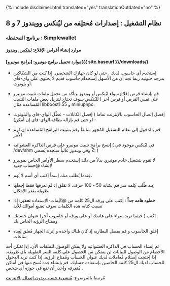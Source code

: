 {% include disclaimer.html translated="yes" translationOutdated="no" %}

## نظام التشغيل : إصدارات مُختلِفه من ليُنكس وويندوز 7 و 8

### برنامج المحفظه : Simplewallet

#### موارد إنشاء أقراص الإقلاع:  [لينكس](http://www.pendrivelinux.com/),       [ويندوز](https://www.microsoft.com/en-us/download/windows-usb-dvd-download-tool)

#### موارد تحميل برامج مونيرو:  [برامج مونيرو]({{ site.baseurl }}/downloads/)

- إستخدم أي حاسوب لديك , حتي لو كان جهازك الشخصي. إذا كنت من الشكاكين بدرجه جنونيه ربما تجد أن من الأسهل إستخدام حاسوب قديم لا يحتوي علي واي-فاي أو بلوتوث.

- قم بإنشاء قرص إقلاع سواء ليُنكس أو ويندوز وتأكد من تحمل ملفات تثبيت مونيرو علي نفس القرص أو قرص آخر ( لليُنكس سوف تحتاج لتنزيل بعض ملفات التثبيت المُساعده مثال libboost1.55 و miniupnpc.

- إفصل إتصال الحاسوب بالإنترنت تماما ( إفصل الكابلات - عطّل الواي-فاي والبلوتوث - او حتي قم بإزاله بطاقه الواي-فاي إن أمكن)

- قم بالدخول إلي نظام التشغيل المُجهز سابقاً وقم بتثبيت البرامج المُساعده إن لزم الأمر

- إنسخ برامج تثبيت مونيرو علي قرص الذاكره العشوائيه ( في ليُنكس موجود في /dev/shm وفي ويندوز غالباً ستجده يُسمي Z: )

- لا تقوم بتشغيل خادم مونيرو. بدلاً من ذلك إستخدم سطر الأوامر الخاص بمونيرو لإنشاء @حساب جديد

- عِندما يُطلب منك إسماً إكتب أي أسم لا يُهم.

- عِند طًلب كِلمه سر قم بكتابه 50 - 100 حرف. لا تقلق إذ لم تعرفها فقط إجعلها طويله بقدر الإمكان.

- **خطوه هامه جداً** : إكتب علي ورقه ال25 كلمه من @كَلِمات-الإستعاده
**تحذير**: إذا نسيت كتابه هذه الكلمات سوف تضيع أموالك للأبد

- إكتب ( حيثما تريد سواء علي هاتفك أو علي ورقه أو حاسوب آخر) عنوان حسابك ومفتاح الرؤيه الخاص بك

- إغلق الحاسوب و قم بفصل البطاريه إذ كان هُناك واحده و إترك الجهاز مُغلق لِعِده ساعات

تم إنشاء الحساب في الذاكره العشوائيه ولا يمكن الوصول للملفات الأن. إذا تَمَكَن أحد الأخصام من الوصول للبيانات لن يتمكن من الحصول علي كلمه السر الطويله بأي طريقه. إذا إحتجت إستلام مُعاملات لديك عنوان الحساب ومُفتاح الرؤيه. إذا كنت تريد الدخول للحساب لديك ال25 كلمه الخاصين بإستعاده حسابك. قم بإنشاء عِده نُسخ منها في أماكن مُتفرقه وإحذر أن تقع في حوزه أي شخص .

مُرتبط بالموضوع:  [مُنشيء حساب بِدون إتصال بالإنترنت](http://moneroaddress.org/)
